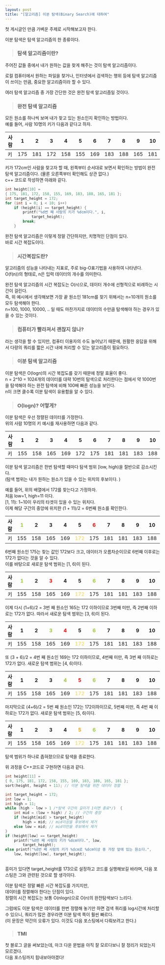 ```yaml
---
layout: post
title: "[알고리즘] 이분 탐색(Binary Search)에 대하여"
---
```

첫 게시글인 만큼 가벼운 주제로 시작해보고자 한다.  

이분 탐색은 탐색 알고리즘의 한 종류이다.

>### 탐색 알고리즘이란?  

주어진 값들 중에서 내가 원하는 값을 찾게 해주는 것이 탐색 알고리즘이다.  

로컬 컴퓨터에서 원하는 파일을 찾거나, 인터넷에서 검색하는 행위 등에 탐색 알고리즘이 쓰이는 만큼, 중요한 알고리즘이라 할 수 있다.

여러 탐색 알고리즘 중 가장 간단한 것은 완전 탐색 알고리즘일 것이다.  
> ### 완전 탐색 알고리즘  

모든 원소를 하나씩 보며 내가 찾고 있는 원소인지 확인하는 방법이다.  
예를 들어, 사람 10명의 키가 다음과 같다고 하자.


|사람|1|2|3|4|5|6|7|8|9|10|
|-|-|-|-|-|-|-|-|-|-|-|
|키|175|181|172|158|155|169|183|188|165|181|


키가 172cm인 사람을 찾고자 할 때, 왼쪽부터 순서대로 보면서 확인하는 방법이 완전 탐색 알고리즘이다. (물론 오른쪽부터 확인해도 상관 없다.)  
c++ 코드로 작성하면 아래와 같다.
```cpp
int height[10] =
{ 175, 181, 172, 158, 155, 169, 183, 188, 165, 181 };
int target_height = 172;
for (int i = 0; i < 10; i++)
    if (height[i] == target_height) {
        printf("%d번 째 사람의 키가 %dcm이다.", i,
            target_height);
        break;
    }
```
완전 탐색 알고리즘은 이렇게 정말 간단하지만, 치명적인 단점이 있다.  
바로 시간 복잡도이다.
>### 시간복잡도란?  

알고리즘의 성능을 나타내는 지표로, 주로 big-O표기법을 사용하여 나타낸다.  
O(f(n))의 형태로, n은 입력 데이터의 개수를 의미한다.
  
완전 탐색 알고리즘의 시간 복잡도는 O(n)으로, 데이터 개수에 선형적으로 비례하는 시간이 걸린다.  
즉, 위 예시에서 생각해보면 가장 끝 원소인 181cm를 찾기 위해서는 n=10개의 원소를 모두 탐색해야 한다.  
n=100, 1000, 10000, .. 일 때도 마찬가지로 데이터의 수만큼 탐색해야 하는 경우가 있을 수 있는 것이다.

>### 컴퓨터가 빨라져서 괜찮지 않나?  

라는 생각을 할 수 있지만, 컴퓨터 이용자의 수도 늘어났기 때문에, 원활한 응답을 위해서 다량의 쿼리를 짧은 시간 내에 처리할 수 있는 알고리즘이 필요하다.  

> ### 이분 탐색 알고리즘  

이분 탐색은 O(logn)의 시간 복잡도를 갖기 때문에 정말 효율이 좋다.  
n = 2^10 = 1024개의 데이터를 대략 10번의 탐색으로 처리한다는 점에서 약 1000번을 탐색해야 하는 완전 탐색에 비해 100배 빠른 성능을 보인다.  
n이 크면 클수록 이분 탐색이 유용함을 알 수 있다.  

> ### O(logn)? 어떻게? 
 
이분 탐색은 우선 정렬된 데이터를 가정한다.  
위의 사람 10명의 키 예시를 재사용하면 다음과 같다.  

|사람|1|2|3|4|5|6|7|8|9|10
|-|-|-|-|-|-|-|-|-|-|-|
|키|155|158|165|169|172|175|181|181|183|188

이분 탐색 알고리즘은 한번 탐색할 때마다 탐색 범위 &#91;low, high&#41;을 절반으로 감소시킨다.  
&#40;탐색 범위는 내가 원하는 원소가 있을 수 있는 위치의 후보이다.  &#41;

예를 들어, 위의 배열에서 172를 찾는다고 가정하자.  
처음 low=1, high=11 이다.   
&#91;1, 11&#41;: 1~10이 우리의 타겟이 있을 수 있는 위치다.  
이제 해당 구간의 중앙에 위치한 (1 + 11)/2 = 6번째 원소를 확인한다.  

|사람|<span style="color:yellowgreen">1|2|3|4|5|<span style="color:red">6</span>|7|8|9|10|<span style="color:yellowgreen">11
|-|-|-|-|-|-|-|-|-|-|-|-|
|키|155|158|165|169|<span style="color:#ffd33d"> 172</span>|175|181|181|183|188|-

6번째 원소인 175는 찾는 값인 172보다 크고, 데이터가 오름차순이므로 6번째 이후로는 172가 없다는 것을 알 수 있다.  
이를 바탕으로 새로운 탐색 범위는 &#91;1, 6&#41;이 된다.

|사람|<span style="color:yellowgreen">1|2|<span style="color:red">3</span>|4|5|<span style="color:yellowgreen">6|7|8|9|10|11
|-|-|-|-|-|-|-|-|-|-|-|-|
|키|155|158|165|169|<span style="color:#ffd33d"> 172</span>|175|181|181|183|188|-

이제 다시 (1+6)/2 = 3번 째 원소인 165는 172 이하이므로 3번째 미만, 즉 2번째 이하로는 172가 없다. 따라서 새로운 탐색 범위는 &#91;3, 6&#41;이 된다.

|사람|1|2|<span style="color:yellowgreen">3|<span style="color:red">4|5|<span style="color:yellowgreen">6|7|8|9|10|11
|-|-|-|-|-|-|-|-|-|-|-|-|
|키|155|158|165|169|<span style="color:#ffd33d"> 172</span>|175|181|181|183|188|-

또 (3 + 6)/2 = 4번 째 원소인 169는 172 이하이므로, 4번째 미만, 즉 3번 째 이하로는 172가 없다. 새로운 탐색 범위는 &#91;4, 6&#41;이다.

|사람|1|2|3|<span style="color:yellowgreen">4|<span style="color:red">5|<span style="color:yellowgreen">6|7|8|9|10|11|
|-|-|-|-|-|-|-|-|-|-|-|-|
|키|155|158|165|169|<span style="color:#ffd33d"> 172</span>|175|181|181|183|188|-|

마지막으로 (4+6)/2 = 5번 째 원소인 172는 172이하이므로, 5번째 미만, 즉 4번 째 이하로는 172가 없다. 새로운 탐색 범위는 &#91;5, 6&#41;이다.

|사람|1|2|3|4|<span style="color:orange">5|<span style="color:yellowgreen">6|7|8|9|10|11
|-|-|-|-|-|-|-|-|-|-|-|-|
|키|155|158|165|169|<span style="color:#ffd33d"> 172</span>|175|181|181|183|188|-

탐색 범위가 하나로 좁혀졌으므로 탐색을 종료한다.

위 과정을 C++코드로 구현하면 다음과 같다.
```cpp
int height[11] =
{ 0, 175, 181, 172, 158, 155, 169, 183, 188, 165, 181 };
sort(height, height + 11); // 이분 탐색을 위한 데이터 정렬

int target_height = 172;
int low = 1;
int high = 11;
while (high - low > 1 /*탐색 구간의 길이가 1이면 종료*/)  {
    int mid = (low + high) / 2; // 구간의 중앙
    if (height[mid] > target_height) 
        high = mid; // mid이상을 후보에서 제거
    else low = mid; // mid미만을 후보에서 제거
}
if (height[low] == target_height)
    printf("%d번 째 사람의 키가 %dcm이다.", low,
        target_height);
else printf("%d번 째 사람의 키가 %dcm로 %dcm이상 중 가장 앞에 있는 원소다.",
    low, height[low], target_height);
    
```
흥미가 있다면 target_height를 173으로 설정하고 코드를 실행해보길 바라며, 다음 포스팅은 그와 관련된 것으로 할 생각이다.

이분 탐색은 정말 빠른 시간 복잡도를 가지지만,   
데이터를 정렬해야 한다는 단점이 있다.  
정렬의 시간 복잡도는 보통 O(nlogn)으로 O(n)의 완전탐색보다 느리다.  

그럼에도 이분 탐색은 데이터를 한번 정렬해 놓기만 하면 검색 쿼리를 log시간에 처리할 수 있으니, 쿼리가 많은 경우라면 이분 탐색 쪽이 훨씬 빠르다.  
(이 문장은 약간의 오류가 있다. 이것도 다음 포스팅에서 다뤄보려고 한다.)

 
 > ### TMI  
 첫 블로그 글을 써보았는데, 마크 다운 문법을 아직 잘 모르다보니 잘 정리가 되었는지 모르겠다.  
 다음 포스팅까지 힘내보아야겠다!

